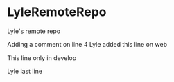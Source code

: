 # LyleRemoteRepo

Lyle's remote repo

Adding a comment on line 4
Lyle added this line on web

This line only in develop

Lyle last line
